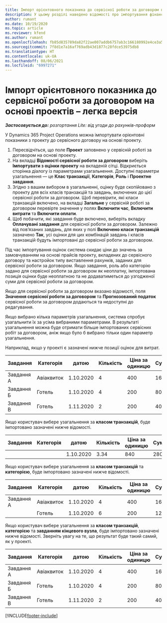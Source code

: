 ```yaml
---
title: Імпорт орієнтовного показника до сервісної роботи за договором на основі проектів – легка версія
description: У цьому розділі наведено відомості про імпортування фінансових оцінок з проекту до сервісної роботи за договором.
author: rumant
ms.date: 10/19/2020
ms.topic: article
ms.reviewer: kfend
ms.author: rumant
ms.openlocfilehash: fb85d835789da82f22ae007addb6757ab3c166180992e4ce3a5c85606be6671d
ms.sourcegitcommit: 7f8d1e7a16af769adb43d1877c28fdce53975db8
ms.translationtype: HT
ms.contentlocale: uk-UA
ms.lasthandoff: 08/06/2021
ms.locfileid: "6997271"
---
```

# <a name="import-an-estimate-to-a-project-based-contract-line---lite"></a>Імпорт орієнтовного показника до сервісної роботи за договором на основі проектів – легка версія

_**Застосовується до:** розгортання Lite: від угоди до рахунків-проформ_

У Dynamics 365 Project Operations можна імпортувати орієнтовні показники з проекту до сервісного договору на основі проекту.

1. Пересвідчіться, що поле **Проект** заповнено у сервісній роботі за договором на основі проекту.
2. На вкладці **Відомості сервісної роботи за договором** виберіть **Імпортувати з оцінки проекту** на вкладеній сітці. Відкриється сторінка діалогу із параметрами узагальнення. Доступні параметри узагальнення — це **Клас транзакції**, **Категорія**, **Роль** і **Проектне завдання**.
3. Згідно з вашим вибором в узагальненні, оцінку буде скопійовано з проекту для всіх класів транзакцій та завдань, включених до цієї сервісної роботи за договором. Щоб перевірити, які класи транзакцій включено, на вкладці **Загальне** у сервісній роботі за договором перевірте значення у полях **Включити час**, **Включити витрати** та **Включити оплати**. 
4. Щоб побачити, які завдання буде включено, виберіть вкладку **Оплачувані завдання** для сервісної роботи за договором. Залежно від пов’язаних завдань, для яких у полі **Включено класи транзакцій** зазначено **Так**, усі оцінки для цих комбінацій завдань і класів транзакцій будуть імпортовані до сервісної роботи за договором.

Під час імпортування оцінок система скидає ціни до значень за замовчуванням на основі прайсів проекту, вкладених до сервісного договору та настройок типу виставлення рахунків, заданих для сервісної роботи за договором. Якщо завдання, роль або категорію задано для сервісної роботи за договором як неоплатну, імпортована позиція оцінки буде неоплатною та не додаватиметься до узгодженої суми для сервісної роботи за договором.

Якщо для сервісної роботи за договором вказано відомості, поля **Значення сервісної роботи за договором** та **Прогнозований податок** сервісної роботи за договором додаються та недоступні до редагування.

Якщо вибрано кілька параметрів узагальнення, система спробує узагальнити їх за усіма вибраними параметрами. В результаті узагальнення можна буде отримати більше імпортованих сервісних робіт за договором, аніж якщо було б вибрано тільки один параметр узагальнення.

Наприклад, якщо у проекті є зазначені нижче позиції оцінок для витрат.

| Завдання | Категорія | датою | Кількість | Ціна за одиницю | Сума |
| --- | --- | --- | --- | --- | --- |
| Завдання А | Авіаквиток | 1.10.2020 | 4 | 400 | 1600 |
| Завдання Б | Готель | 1.10.2020 | 4 | 200 | 800 |
| Завдання В | Готель | 1.11.2020 | 2 | 200 | 400 |

Якщо користувач вибере узагальнення за **класом транзакцій**, буде імпортовано зазначені нижче відомості.

| Завдання | Категорія | датою | Кількість | Ціна за одиницю | Сума |
| --- | --- | --- | --- | --- | --- |
| &nbsp; | &nbsp; | 1.10.2020 | 3.34 | 840 | 2800 |

Якщо користувач вибере узагальнення за **класом транзакцій** та **категорією**, буде імпортовано зазначені нижче відомості.

| Завдання | Категорія | датою | Кількість | Ціна за одиницю | Сума |
| --- | --- | --- | --- | --- | --- |
| Завдання А | Авіаквиток | 1.10.2020 | 4 | 400 | 1600 |
| &nbsp;| Готель | 1.10.2020 | 6 | 200 | 1200 |

Якщо користувач вибере узагальнення за **класом транзакцій**, **категорією** та **завданням кінцевого вузла**, буде імпортовано зазначені нижче відомості. Зверніть увагу на те, що результат буде такий самий, як у проекті.

| Завдання | Категорія | датою | Кількість | Ціна за одиницю | Сума |
| --- | --- | --- | --- | --- | --- |
| Завдання А | Авіаквиток | 1.10.2020 | 4 | 400 | 1600 |
| Завдання Б | Готель | 1.10.2020 | 4 | 200 | 800 |
| Завдання В | Готель | 1.11.2020 | 2 | 200 | 400 |


[!INCLUDE[footer-include](../../includes/footer-banner.md)]